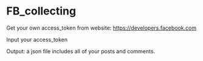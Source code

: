 # FB_collecting
Get your own access_token from website: https://developers.facebook.com

Input your access_token 

Output: a json file includes all of your posts and comments.
